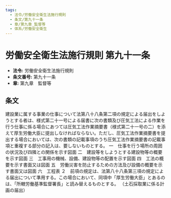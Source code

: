 ```yaml
---
tags:
  - 法令/労働安全衛生法施行規則
  - 条文/第九十一条
  - 章/第九章_監督等
  - 体系/労働安全衛生
---
```

# 労働安全衛生法施行規則 第九十一条

- **法令:** 労働安全衛生法施行規則
- **条文番号:** 第九十一条
- **章:** 第九章　監督等

## 条文
建設業に属する事業の仕事について法第八十八条第二項の規定による届出をしようとする者は、様式第二十一号による届書に次の書類及び圧気工法による作業を行う仕事に係る場合にあつては圧気工法作業摘要書（様式第二十一号の二）を添えて厚生労働大臣に提出しなければならない。ただし、圧気工法作業摘要書を提出する場合においては、次の書類の記載事項のうち圧気工法作業摘要書の記載事項と重複する部分の記入は、要しないものとする。
一　仕事を行う場所の周囲の状況及び四隣との関係を示す図面
二　建設等をしようとする建設物等の概要を示す図面
三　工事用の機械、設備、建設物等の配置を示す図面
四　工法の概要を示す書面又は図面
五　労働災害を防止するための方法及び設備の概要を示す書面又は図面
六　工程表
２　前項の規定は、法第八十八条第三項の規定による届出について準用する。この場合において、同項中「厚生労働大臣」とあるのは、「所轄労働基準監督署長」と読み替えるものとする。
（土石採取業に係る計画の届出）

